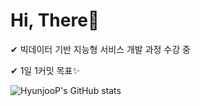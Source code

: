 # Hi, There👋

✔ 빅데이터 기반 지능형 서비스 개발 과정 수강 중

✔ 1일 1커밋 목표✨



![HyunjooP's GitHub stats](https://github-readme-stats.vercel.app/api?username=HyunjooP&show_icons=true&theme=dracula)

